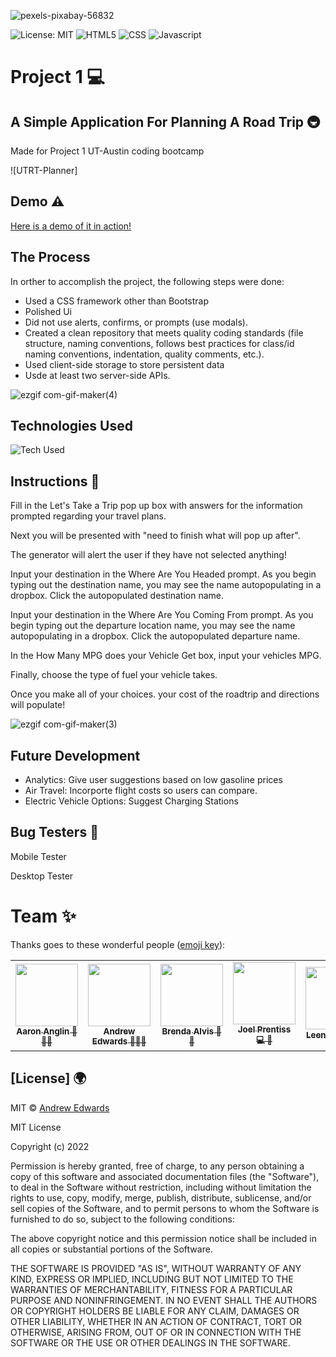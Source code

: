 ![pexels-pixabay-56832](https://user-images.githubusercontent.com/107494937/184212066-97cdffb2-1cbd-4fcb-8e27-200fd8d63439.jpg)


![License: MIT](https://img.shields.io/badge/License-MIT-yellow.svg)
![HTML5](https://img.shields.io/badge/HTML5-E34F26?style=for-the-badge&logo=html5&logoColor=white)
![CSS](https://img.shields.io/badge/CSS3-1572B6?style=for-the-badge&logo=css3&logoColor=white)
![Javascript](https://img.shields.io/badge/JavaScript-323330?style=for-the-badge&logo=javascript&logoColor=F7DF1E)

# Project 1 💻
 ## A Simple Application For Planning A Road Trip 🚇
 Made for Project 1 UT-Austin coding bootcamp

![UTRT-Planner]



## Demo ⚠️

[Here is a demo of it in action!](https://andrew87e.github.io/Travel-Planner/) 



## The Process
In orther to accomplish the project, the following steps were done:
  - Used a CSS framework other than Bootstrap
  - Polished Ui
  - Did not use alerts, confirms, or prompts (use modals).
  - Created a clean repository that meets quality coding standards (file structure, naming conventions, follows best practices for class/id naming conventions, indentation, quality comments, etc.).
  - Used client-side storage to store persistent data
  - Usde at least two server-side APIs.



![ezgif com-gif-maker(4)](https://user-images.githubusercontent.com/107494937/184216984-075e9dd2-0007-4ba8-bd49-2093a9c8d1d6.gif)


## Technologies Used

![Tech Used](https://user-images.githubusercontent.com/107494937/184217403-671bb0af-fa96-47b5-895a-449d3345182d.PNG)


## Instructions 📝

Fill in the Let's Take a Trip pop up box with answers for the information prompted regarding your travel plans. 

Next you will be presented with "need to finish what will pop up after". 

The generator will alert the user if they have not selected anything!  

Input your destination in the Where Are You Headed prompt. As you begin typing out the destination name, you may see the name autopopulating in a dropbox. Click the autopopulated destination name.

Input your destination in the Where Are You Coming From prompt. As you begin typing out the departure location name, you may see the name autopopulating in a dropbox. Click the autopopulated departure name.

In the How Many MPG does your Vehicle Get box, input your vehicles MPG. 

Finally, choose the type of fuel your vehicle takes. 

Once you make all of your choices. your cost of the roadtrip and directions will populate!


![ezgif com-gif-maker(3)](https://user-images.githubusercontent.com/107494937/184215536-2ecdfc8d-1968-4eec-b3e7-9c745902b086.gif)

## Future Development 

   - Analytics: Give user suggestions based on low gasoline prices
   - Air Travel: Incorporte flight costs so users can compare.
   - Electric Vehicle Options: Suggest Charging Stations


## Bug Testers 🐛

Mobile Tester <br>

Desktop Tester 


# Team ✨

Thanks goes to these wonderful people ([emoji key](https://allcontributors.org/docs/en/emoji-key)):

<!-- ALL-CONTRIBUTORS-LIST:START - Do not remove or modify this section -->
<!-- prettier-ignore-start -->
<!-- markdownlint-disable -->
<table>
  <tr>
<td align="center"><a href="https://github.com/aanglin"><img src="https://avatars.githubusercontent.com/u/101485583?v=4" width="100px;" alt=""/><br /><sub><b>Aaron Anglin 📆🔌💡 </b></sub></a></td>
<td align="center"><a href="https://github.com/andrew87e"><img src="https://avatars.githubusercontent.com/u/106359255?size=100" width="100px;" alt=""/><br /><sub><b>Andrew Edwards 🤖🧑‍🏫</b></sub></a></td>
<td align="center"><a href="https://github.com/bralvis2"><img src="https://avatars.githubusercontent.com/u/107074621?v=4" width="100px;" alt=""/><br /><sub><b>Brenda Alvis 🎨💡</b></sub></a></td>
<td align="center"><a href="https://github.com/joelprentiss"><img src="https://avatars.githubusercontent.com/u/107448084?v=4" width="100px;" alt=""/><br /><sub><b>Joel Prentiss 💻 🔣</b></sub></a></td>
<td align="center"><a href="https://github.com/LeenaJabr"><img src="https://avatars.githubusercontent.com/u/107494937?v=4" width="100px;" alt=""/><br /><sub><b>Leena Jabr 🌍📖</b></sub></a></td>
 </tr>
</table>

<!-- markdownlint-restore -->
<!-- prettier-ignore-end -->

<!-- ALL-CONTRIBUTORS-LIST:END -->


## [License] 🌍 
 

MIT © [Andrew Edwards](https://github.com/andrew87e)

MIT License

Copyright (c) 2022

Permission is hereby granted, free of charge, to any person obtaining a copy of this software and associated documentation files (the "Software"), to deal in the Software without restriction, including without limitation the rights to use, copy, modify, merge, publish, distribute, sublicense, and/or sell copies of the Software, and to permit persons to whom the Software is furnished to do so, subject to the following conditions:

The above copyright notice and this permission notice shall be included in all copies or substantial portions of the Software.

THE SOFTWARE IS PROVIDED "AS IS", WITHOUT WARRANTY OF ANY KIND, EXPRESS OR IMPLIED, INCLUDING BUT NOT LIMITED TO THE WARRANTIES OF MERCHANTABILITY, FITNESS FOR A PARTICULAR PURPOSE AND NONINFRINGEMENT. IN NO EVENT SHALL THE AUTHORS OR COPYRIGHT HOLDERS BE LIABLE FOR ANY CLAIM, DAMAGES OR OTHER LIABILITY, WHETHER IN AN ACTION OF CONTRACT, TORT OR OTHERWISE, ARISING FROM, OUT OF OR IN CONNECTION WITH THE SOFTWARE OR THE USE OR OTHER DEALINGS IN THE SOFTWARE.
